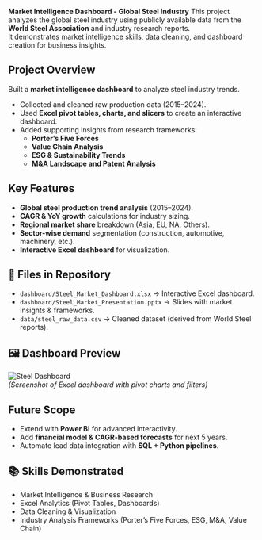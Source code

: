 **Market Intelligence Dashboard - Global Steel Industry**
This project analyzes the global steel industry using publicly available data from the **World Steel Association** and industry research reports.  
It demonstrates market intelligence skills, data cleaning, and dashboard creation for business insights.  

## Project Overview
 Built a **market intelligence dashboard** to analyze steel industry trends.  
- Collected and cleaned raw production data (2015–2024).  
- Used **Excel pivot tables, charts, and slicers** to create an interactive dashboard.  
- Added supporting insights from research frameworks:  
  - **Porter’s Five Forces**  
  - **Value Chain Analysis**  
  - **ESG & Sustainability Trends**  
  - **M&A Landscape and Patent Analysis**
 
## Key Features
- **Global steel production trend analysis** (2015–2024).  
- **CAGR & YoY growth** calculations for industry sizing.  
- **Regional market share** breakdown (Asia, EU, NA, Others).  
- **Sector-wise demand** segmentation (construction, automotive, machinery, etc.).  
- **Interactive Excel dashboard** for visualization.

## 📂 Files in Repository
- `dashboard/Steel_Market_Dashboard.xlsx` → Interactive Excel dashboard.  
- `dashboard/Steel_Market_Presentation.pptx` → Slides with market insights & frameworks.  
- `data/steel_raw_data.csv` → Cleaned dataset (derived from World Steel reports).  

## 🖼️ Dashboard Preview
![Steel Dashboard](images/dashboard_preview.png)  
*(Screenshot of Excel dashboard with pivot charts and filters)*  

## Future Scope
- Extend with **Power BI** for advanced interactivity.  
- Add **financial model & CAGR-based forecasts** for next 5 years.  
- Automate lead data integration with **SQL + Python pipelines**.

## 📚 Skills Demonstrated
- Market Intelligence & Business Research  
- Excel Analytics (Pivot Tables, Dashboards)  
- Data Cleaning & Visualization  
- Industry Analysis Frameworks (Porter’s Five Forces, ESG, M&A, Value Chain)  

